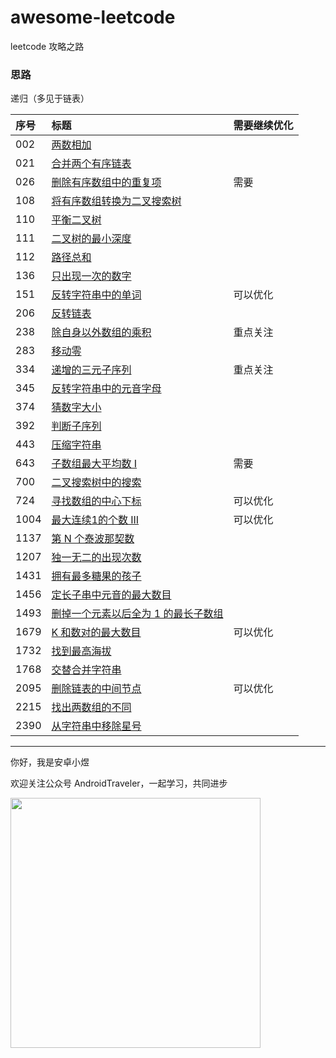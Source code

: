 # awesome-leetcode
leetcode 攻略之路

### 思路
递归（多见于链表）


| 序号   | 标题                                    | 需要继续优化 |
|:-----|:--------------------------------------|:-------|
| 002  | [两数相加](./java/002.md)                 |
| 021  | [合并两个有序链表](./java/021.md)             |
| 026  | [删除有序数组中的重复项](./java/026.md)          | 需要     |
| 108  | [将有序数组转换为二叉搜索树](./java/108.md)        |
| 110  | [平衡二叉树](./java/110.md)                |
| 111  | [二叉树的最小深度](./java/111.md)             |
| 112  | [路径总和](./java/112.md)                 |
| 136  | [只出现一次的数字](./java/136.md)             |
| 151  | [反转字符串中的单词](./java/151.md)            | 可以优化   |
| 206  | [反转链表](./java/206.md)                 |
| 238  | [除自身以外数组的乘积](./java/238.md)           | 重点关注   |
| 283  | [移动零](./java/283.md)                  |
| 334  | [递增的三元子序列](./java/334.md)             | 重点关注   |
| 345  | [反转字符串中的元音字母](./java/345.md)          |
| 374  | [猜数字大小](./java/374.md)                |
| 392  | [判断子序列](./java/392.md)                |
| 443  | [压缩字符串](./443.md)                     |
| 643  | [子数组最大平均数 I](./java/643.md)           | 需要     |
| 700  | [二叉搜索树中的搜索](./java/700.md)            |
| 724  | [寻找数组的中心下标](./java/724.md)            | 可以优化   |
| 1004 | [最大连续1的个数 III](./java/1004.md)        | 可以优化   |
| 1137 | [第 N 个泰波那契数](./java/1137.md)          |
| 1207 | [独一无二的出现次数](./java/1207.md)           |
| 1431 | [拥有最多糖果的孩子](./java/1431.md)           |
| 1456 | [定长子串中元音的最大数目](./java/1456.md)        |
| 1493 | [删掉一个元素以后全为 1 的最长子数组](./java/1493.md) |
| 1679 | [K 和数对的最大数目](./java/1679.md)          | 可以优化   |
| 1732 | [找到最高海拔](./java/1732.md)              |
| 1768 | [交替合并字符串](./java/1768.md)             |
| 2095 | [删除链表的中间节点](./java/2095.md)           | 可以优化   |
| 2215 | [找出两数组的不同](./java/2215.md)            |
| 2390 | [从字符串中移除星号](./java/2390.md)           |




<hr/>

你好，我是安卓小煜

欢迎关注公众号 AndroidTraveler，一起学习，共同进步

<img src="./res/image/wechat_official_account.jpg" width="400"/>
